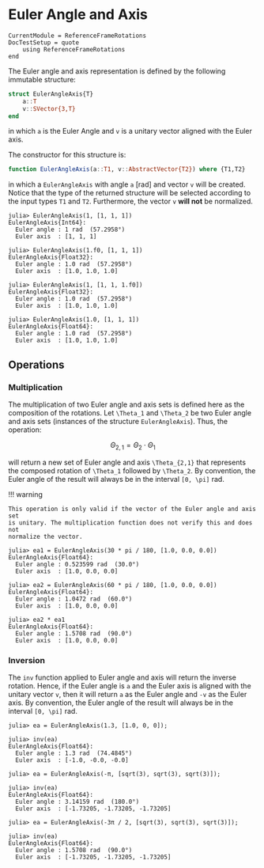 Euler Angle and Axis
====================

```@meta
CurrentModule = ReferenceFrameRotations
DocTestSetup = quote
    using ReferenceFrameRotations
end
```

The Euler angle and axis representation is defined by the following immutable
structure:

```julia
struct EulerAngleAxis{T}
    a::T
    v::SVector{3,T}
end
```

in which `a` is the Euler Angle and `v` is a unitary vector aligned with the
Euler axis.

The constructor for this structure is:

```julia
function EulerAngleAxis(a::T1, v::AbstractVector{T2}) where {T1,T2}
```

in which a `EulerAngleAxis` with angle `a` [rad] and vector `v` will be created.
Notice that the type of the returned structure will be selected according to the
input types `T1` and `T2`. Furthermore, the vector `v` **will not** be
normalized.

```jldoctest
julia> EulerAngleAxis(1, [1, 1, 1])
EulerAngleAxis{Int64}:
  Euler angle : 1 rad  (57.2958°)
  Euler axis  : [1, 1, 1]

julia> EulerAngleAxis(1.f0, [1, 1, 1])
EulerAngleAxis{Float32}:
  Euler angle : 1.0 rad  (57.2958°)
  Euler axis  : [1.0, 1.0, 1.0]

julia> EulerAngleAxis(1, [1, 1, 1.f0])
EulerAngleAxis{Float32}:
  Euler angle : 1.0 rad  (57.2958°)
  Euler axis  : [1.0, 1.0, 1.0]

julia> EulerAngleAxis(1.0, [1, 1, 1])
EulerAngleAxis{Float64}:
  Euler angle : 1.0 rad  (57.2958°)
  Euler axis  : [1.0, 1.0, 1.0]
```

## Operations

### Multiplication

The multiplication of two Euler angle and axis sets is defined here as the
composition of the rotations. Let ``\Theta_1`` and ``\Theta_2`` be two Euler
angle and axis sets (instances of the structure `EulerAngleAxis`).  Thus, the
operation:

```math
\Theta_{2,1} = \Theta_2 \cdot \Theta_1
```

will return a new set of Euler angle and axis ``\Theta_{2,1}`` that represents
the composed rotation of ``\Theta_1`` followed by ``\Theta_2``. By convention,
the Euler angle of the result will always be in the interval ``[0, \pi]`` rad.

!!! warning

    This operation is only valid if the vector of the Euler angle and axis set
    is unitary. The multiplication function does not verify this and does not
    normalize the vector.

```jldoctest
julia> ea1 = EulerAngleAxis(30 * pi / 180, [1.0, 0.0, 0.0])
EulerAngleAxis{Float64}:
  Euler angle : 0.523599 rad  (30.0°)
  Euler axis  : [1.0, 0.0, 0.0]

julia> ea2 = EulerAngleAxis(60 * pi / 180, [1.0, 0.0, 0.0])
EulerAngleAxis{Float64}:
  Euler angle : 1.0472 rad  (60.0°)
  Euler axis  : [1.0, 0.0, 0.0]

julia> ea2 * ea1
EulerAngleAxis{Float64}:
  Euler angle : 1.5708 rad  (90.0°)
  Euler axis  : [1.0, 0.0, 0.0]
```

### Inversion

The `inv` function applied to Euler angle and axis will return the inverse
rotation. Hence, if the Euler angle is `a` and the Euler axis is aligned with
the unitary vector `v`, then it will return `a` as the Euler angle and `-v` as
the Euler axis. By convention, the Euler angle of the result will always be in
the interval ``[0, \pi]`` rad.

```jldoctest
julia> ea = EulerAngleAxis(1.3, [1.0, 0, 0]);

julia> inv(ea)
EulerAngleAxis{Float64}:
  Euler angle : 1.3 rad  (74.4845°)
  Euler axis  : [-1.0, -0.0, -0.0]

julia> ea = EulerAngleAxis(-π, [sqrt(3), sqrt(3), sqrt(3)]);

julia> inv(ea)
EulerAngleAxis{Float64}:
  Euler angle : 3.14159 rad  (180.0°)
  Euler axis  : [-1.73205, -1.73205, -1.73205]

julia> ea = EulerAngleAxis(-3π / 2, [sqrt(3), sqrt(3), sqrt(3)]);

julia> inv(ea)
EulerAngleAxis{Float64}:
  Euler angle : 1.5708 rad  (90.0°)
  Euler axis  : [-1.73205, -1.73205, -1.73205]
```

